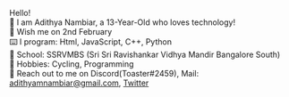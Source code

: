  Hello! <br />
🙂 I am Adithya Nambiar, a 13-Year-Old who loves technology! <br />
🎉 Wish me on 2nd February <br />
⌨️ I program: Html, JavaScript, C++, Python <br />
📖 School: SSRVMBS (Sri Sri Ravishankar Vidhya Mandir Bangalore South)<br />
🏃 Hobbies: Cycling, Programming <br />
💬 Reach out to me on Discord(Toaster#2459), Mail: adithyamnambiar@gmail.com, [Twitter](https://twitter.com/AdithyaNambia14)
